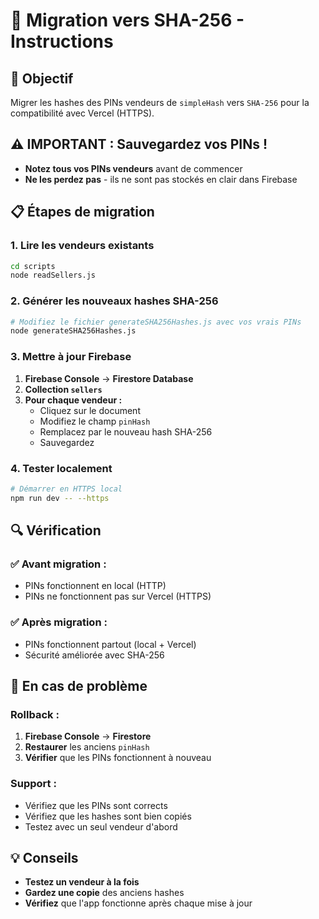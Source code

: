# 🔐 Migration vers SHA-256 - Instructions

## 🎯 **Objectif**

Migrer les hashes des PINs vendeurs de `simpleHash` vers `SHA-256` pour la compatibilité avec Vercel (HTTPS).

## ⚠️ **IMPORTANT : Sauvegardez vos PINs !**

- **Notez tous vos PINs vendeurs** avant de commencer
- **Ne les perdez pas** - ils ne sont pas stockés en clair dans Firebase

## 📋 **Étapes de migration**

### **1. Lire les vendeurs existants**

```bash
cd scripts
node readSellers.js
```

### **2. Générer les nouveaux hashes SHA-256**

```bash
# Modifiez le fichier generateSHA256Hashes.js avec vos vrais PINs
node generateSHA256Hashes.js
```

### **3. Mettre à jour Firebase**

1. **Firebase Console** → **Firestore Database**
2. **Collection `sellers`**
3. **Pour chaque vendeur :**
   - Cliquez sur le document
   - Modifiez le champ `pinHash`
   - Remplacez par le nouveau hash SHA-256
   - Sauvegardez

### **4. Tester localement**

```bash
# Démarrer en HTTPS local
npm run dev -- --https
```

## 🔍 **Vérification**

### **✅ Avant migration :**

- PINs fonctionnent en local (HTTP)
- PINs ne fonctionnent pas sur Vercel (HTTPS)

### **✅ Après migration :**

- PINs fonctionnent partout (local + Vercel)
- Sécurité améliorée avec SHA-256

## 🚨 **En cas de problème**

### **Rollback :**

1. **Firebase Console** → **Firestore**
2. **Restaurer** les anciens `pinHash`
3. **Vérifier** que les PINs fonctionnent à nouveau

### **Support :**

- Vérifiez que les PINs sont corrects
- Vérifiez que les hashes sont bien copiés
- Testez avec un seul vendeur d'abord

## 💡 **Conseils**

- **Testez un vendeur à la fois**
- **Gardez une copie** des anciens hashes
- **Vérifiez** que l'app fonctionne après chaque mise à jour
